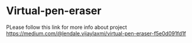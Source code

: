 # Virtual-pen-eraser
PLease follow this link for more info about project https://medium.com/@lendale.vijaylaxmi/virtual-pen-eraser-f5e0d091fd1f
